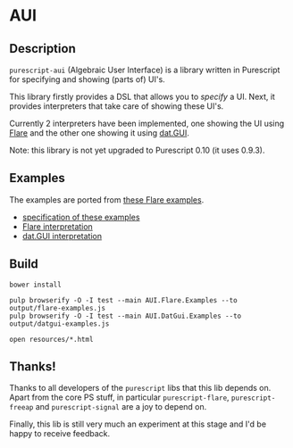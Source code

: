 # AUI

## Description

`purescript-aui` (Algebraic User Interface) is a library written in Purescript
for specifying and showing (parts of) UI's.

This library firstly provides a DSL that allows you to *specify* a UI.
Next, it provides interpreters that take care of showing these UI's.

Currently 2 interpreters have been implemented, one showing the UI using
[Flare](https://github.com/sharkdp/purescript-flare/)
and the other one showing it using [dat.GUI](https://github.com/dataarts/dat.gui).

Note: this library is not yet upgraded to Purescript 0.10 (it uses 0.9.3).

## Examples

The examples are ported from [these Flare examples](http://sharkdp.github.io/purescript-flare/).

* [specification of these examples](https://github.com/rintcius/purescript-aui/blob/master/test/AUI/Examples.purs)
* [Flare interpretation](https://github.com/rintcius/purescript-aui/blob/master/test/AUI/Flare/Examples.purs)
* [dat.GUI interpretation](https://github.com/rintcius/purescript-aui/blob/master/test/AUI/DatGui/Examples.purs)

## Build

```
bower install

pulp browserify -O -I test --main AUI.Flare.Examples --to output/flare-examples.js
pulp browserify -O -I test --main AUI.DatGui.Examples --to output/datgui-examples.js

open resources/*.html
```

## Thanks!

Thanks to all developers of the `purescript` libs that this lib depends on.
Apart from the core PS stuff, in particular `purescript-flare`, `purescript-freeap`
and `purescript-signal` are a joy to depend on.

Finally, this lib is still very much an experiment at this stage
and I'd be happy to receive feedback.
